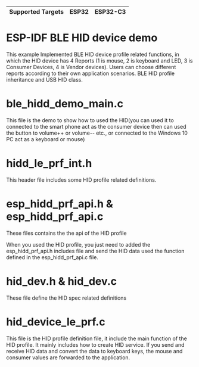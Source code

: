 | Supported Targets | ESP32 | ESP32-C3 |
| ----------------- | ----- | -------- |

ESP-IDF BLE HID device demo
========================
This example Implemented BLE HID device profile related functions, in which the HID device has 
4 Reports (1 is mouse, 2 is keyboard and LED, 3 is Consumer Devices, 4 is Vendor devices). 
Users can choose different reports according to their own application scenarios.
BLE HID profile inheritance and USB HID class. 

ble_hidd_demo_main.c
==========================
This file is the demo to show how to used the HID(you can used it to connected to the smart phone act as the consumer device then can used the button to 
volume++ or volume-- etc., or connected to the Windows 10 PC act as a keyboard or mouse)

hidd_le_prf_int.h
==========================
This header file includes some HID profile related definitions.

esp_hidd_prf_api.h & esp_hidd_prf_api.c
===========================================
These files contains the the api of the HID profile

When you used the HID profile, you just need to added the esp_hidd_prf_api.h includes file and send the HID data used the function defined in the esp_hidd_prf_api.c file.

hid_dev.h & hid_dev.c
======================
These file define the HID spec related definitions

hid_device_le_prf.c
======================
This file is the HID profile definition file, it include the main function of the HID profile. 
It mainly includes how to create HID service. If you send and receive HID data and convert the data to keyboard keys, 
the mouse and consumer values are forwarded to the application.